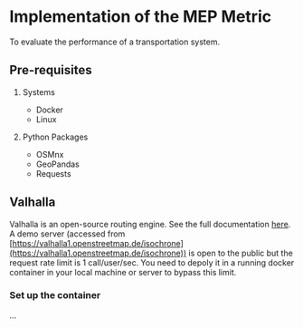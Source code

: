 # Implementation of the MEP Metric

To evaluate the performance of a transportation system.

## Pre-requisites
1. Systems
    + Docker
    + Linux 

2. Python Packages
    + OSMnx 
    + GeoPandas
    + Requests

## Valhalla
Valhalla is an open-source routing engine. See the full documentation [here](https://valhalla.github.io/valhalla/). A demo server (accessed from [https://valhalla1.openstreetmap.de/isochrone](https://valhalla1.openstreetmap.de/isochrone)) is open to the public but the request rate limit is 1 call/user/sec. You need to depoly it in a running docker container in your local machine or server to bypass this limit. 

### Set up the container
...